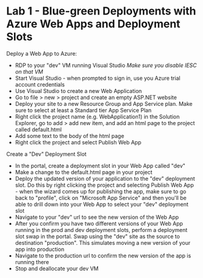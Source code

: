 # Lab 1 - Blue-green Deployments with Azure Web Apps and Deployment Slots

Deploy a Web App to Azure:

* RDP to your "dev" VM running Visual Studio *Make sure you disable IESC on that VM*
* Start Visual Studio - when prompted to sign in, use you Azure trial account credentials
* Use Visual Studio to create a new Web Application
* Go to file > new > project and create an empty ASP.NET website
* Deploy your site to a new Resource Group and App Service plan. Make sure to select at least a Standard tier App Service Plan
* Right click the project name (e.g. WebApplication1) in the Solution Explorer, go to add > add new item, and add an html page to the project called default.html
* Add some text to the body of the html page
* Right click the project and select Publish Web App


Create a "Dev" Deployment Slot

* In the portal, create a deployment slot in your Web App called "dev"
* Make a change to the default.html page in your project
* Deploy the updated version of your application to the "dev" deployment slot. Do this by right clicking the project and selecting Publish Web App - when the wizard comes up for publishing the app, make sure to go back to "profile", click on "Microsoft App Service" and then you'll be able to drill down into your Web App to select your "dev" deployment slot
* Navigate to your "dev" url to see the new version of the Web App
* After you confirm you have two different versions of your Web App running in the prod and dev deployment slots, perform a deployment slot swap in the portal.  Swap using the "dev" site as the source to destination "production". This simulates moving a new version of your app into production
* Navigate to the production url to confirm the new version of the app is running there
* Stop and deallocate your dev VM


